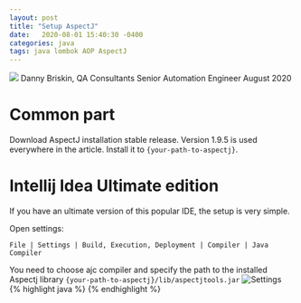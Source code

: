 ```yaml
---
layout: post
title: "Setup AspectJ"
date:   2020-08-01 15:40:30 -0400
categories: java
tags: java lombok AOP AspectJ
---
```

![](/images/AOP.webp)
Danny Briskin, QA Consultants Senior Automation Engineer
August 2020

# Common part
Download AspectJ installation stable release. Version 1.9.5 is used everywhere in the article. Install it to 
```{your-path-to-aspectj}```.

# Intellij Idea Ultimate edition
If you have an ultimate version of this popular IDE, the setup is very simple.

Open settings:
```
File | Settings | Build, Execution, Deployment | Compiler | Java Compiler
```
You need to choose ajc compiler and specify the path to the installed Aspectj library
```{your-path-to-aspectj}/lib/aspectjtools.jar```
![Settings](/images/ajc-01.webp)
{% highlight java %}
{% endhighlight %}
